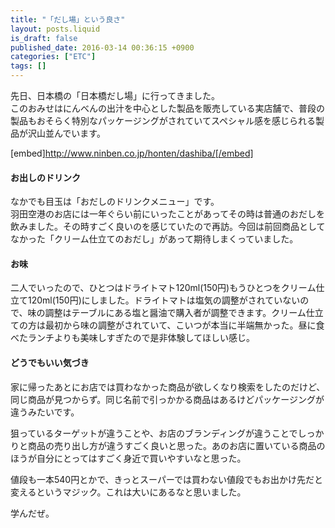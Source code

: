 ```yaml
---
title: "「だし場」という良さ"
layout: posts.liquid
is_draft: false
published_date: 2016-03-14 00:36:15 +0900
categories: ["ETC"]
tags: []
---
```


先日、日本橋の「日本橋だし場」に行ってきました。  
このおみせはにんべんの出汁を中心とした製品を販売している実店舗で、普段の製品もおそらく特別なパッケージングがされていてスペシャル感を感じられる製品が沢山並んでいます。

[embed]http://www.ninben.co.jp/honten/dashiba/[/embed]

#### お出しのドリンク
なかでも目玉は「おだしのドリンクメニュー」です。  
羽田空港のお店には一年ぐらい前にいったことがあってその時は普通のおだしを飲みました。その時すごく良いのを感じていたので再訪。今回は前回商品としてなかった「クリーム仕立てのおだし」があって期待しまくっていました。

#### お味
二人でいったので、ひとつはドライトマト120ml(150円)もうひとつをクリーム仕立て120ml(150円)にしました。ドライトマトは塩気の調整がされていないので、味の調整はテーブルにある塩と醤油で購入者が調整できます。クリーム仕立ての方は最初から味の調整がされていて、こいつが本当に半端無かった。昼に食べたランチよりも美味しすぎたので是非体験してほしい感じ。

#### どうでもいい気づき
家に帰ったあとにお店では買わなかった商品が欲しくなり検索をしたのだけど、同じ商品が見つからず。同じ名前で引っかかる商品はあるけどパッケージングが違うみたいです。

狙っているターゲットが違うことや、お店のブランディングが違うことでしっかりと商品の売り出し方が違うすごく良いと思った。あのお店に置いている商品のほうが自分にとってはすごく身近で買いやすいなと思った。

値段も一本540円とかで、きっとスーパーでは買わない値段でもお出かけ先だと変えるというマジック。これは大いにあるなと思いました。

学んだぜ。


